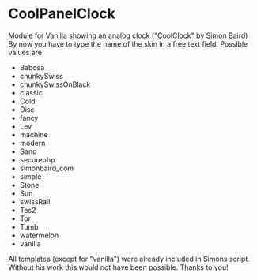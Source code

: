 CoolPanelClock
==============

Module for Vanilla showing an analog clock ("[CoolClock](https://github.com/simonbaird/CoolClock)" by Simon Baird)   
By now you have to type the name of the skin in a free text field. Possible values are   
    
* Babosa
* chunkySwiss
* chunkySwissOnBlack
* classic
* Cold
* Disc
* fancy
* Lev
* machine
* modern
* Sand
* securephp
* simonbaird_com
* simple
* Stone
* Sun
* swissRail
* Tes2
* Tor
* Tumb
* watermelon
* vanilla
   
All templates (except for "vanilla") were already included in Simons script. Without his work this would not have been possible. Thanks to you!
